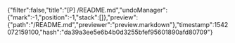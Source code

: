 {"filter":false,"title":"[P] /README.md","undoManager":{"mark":-1,"position":-1,"stack":[]},"preview":{"path":"/README.md","previewer":"preview.markdown"},"timestamp":1542072159100,"hash":"da39a3ee5e6b4b0d3255bfef95601890afd80709"}